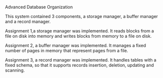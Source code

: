Advanced Database Organization

This system contained 3 components, a storage manager, a buffer manager and a record manager.

Assignment 1,a storage manager was implemented. It reads blocks from a file on disk into memory and writes blocks from memory to a file on disk.

Assignment 2, a buffer manager was implemented. It manages a fixed number of pages in memory that represent pages from a file. 

Assignment 3, a record manager was implemented. It handles tables with a fixed schema, so that it supports records insertion, deletion, updating and scanning.
